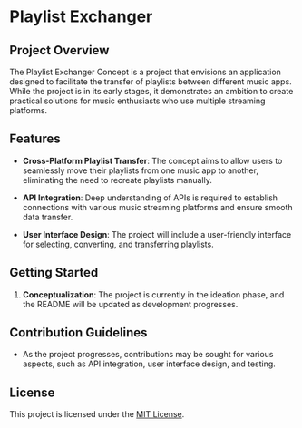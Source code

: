 # Playlist Exchanger

## Project Overview

The Playlist Exchanger Concept is a project that envisions an application designed to facilitate the transfer of playlists between different music apps. While the project is in its early stages, it demonstrates an ambition to create practical solutions for music enthusiasts who use multiple streaming platforms.

## Features

- **Cross-Platform Playlist Transfer**: The concept aims to allow users to seamlessly move their playlists from one music app to another, eliminating the need to recreate playlists manually.

- **API Integration**: Deep understanding of APIs is required to establish connections with various music streaming platforms and ensure smooth data transfer.

- **User Interface Design**: The project will include a user-friendly interface for selecting, converting, and transferring playlists.

## Getting Started

1. **Conceptualization**: The project is currently in the ideation phase, and the README will be updated as development progresses.

## Contribution Guidelines

- As the project progresses, contributions may be sought for various aspects, such as API integration, user interface design, and testing.

## License

This project is licensed under the [MIT License](LICENSE.md).
